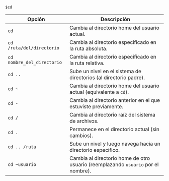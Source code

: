 ```
$cd
```
| Opción                        | Descripción                                                                |
|-------------------------------|----------------------------------------------------------------------------|
| `cd`                           | Cambia al directorio home del usuario actual.                             |
| `cd /ruta/del/directorio`      | Cambia al directorio especificado en la ruta absoluta.                    |
| `cd nombre_del_directorio`     | Cambia al directorio especificado en la ruta relativa.                    |
| `cd ..`                        | Sube un nivel en el sistema de directorios (al directorio padre).         |
| `cd ~`                         | Cambia al directorio home del usuario actual (equivalente a `cd`).        |
| `cd -`                         | Cambia al directorio anterior en el que estuviste previamente.            |
| `cd /`                         | Cambia al directorio raíz del sistema de archivos.                        |
| `cd .`                         | Permanece en el directorio actual (sin cambios).                          |
| `cd .. /ruta`                  | Sube un nivel y luego navega hacia un directorio específico.              |
| `cd ~usuario`                  | Cambia al directorio home de otro usuario (reemplazando `usuario` por el nombre). |
